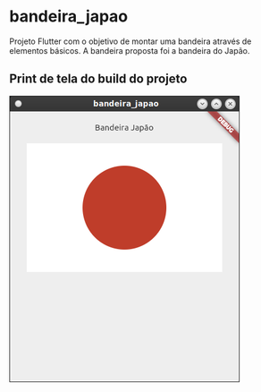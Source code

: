 # bandeira_japao

Projeto Flutter com o objetivo de montar uma bandeira através de elementos básicos. A bandeira proposta foi a bandeira do Japão.

## Print de tela do build do projeto

<img src="./web/img/Captura de tela de 2021-06-19 21-49-21.png" alt="Print de tela com o resultado"/>